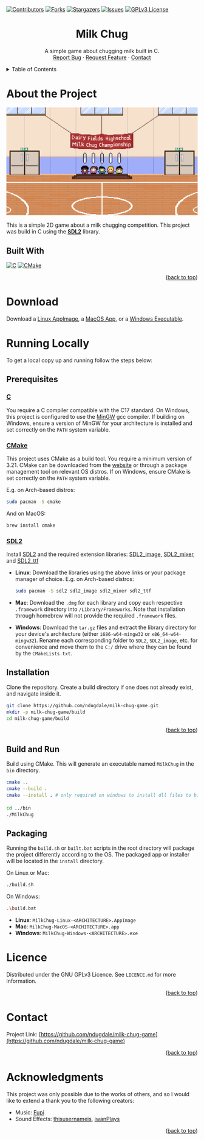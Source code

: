 <a name="readme-top"></a>

[![Contributors][contributors-shield]][contributors-url]
[![Forks][forks-shield]][forks-url]
[![Stargazers][stars-shield]][stars-url]
[![Issues][issues-shield]][issues-url]
[![GPLv3 License][license-shield]][license-url]

<div align="center">
<h1 align="center"><strong>Milk Chug</strong></h1>
  <p align="center">
    A simple game about chugging milk built in C.
    <br />
    <a href="https://github.com/ndugdale/milk-chug-game/issues">Report Bug</a>
    ·
    <a href="https://github.com/ndugdale/milk-chug-game/issues">Request Feature</a>
    ·
    <a href="#contact">Contact</a>
  </p>
</div>



<!-- TABLE OF CONTENTS -->
<details>
  <summary>Table of Contents</summary>
  <ol>
    <li>
      <a href="#about-the-project">About The Project</a>
      <ul>
        <li><a href="#built-with">Built With</a></li>
      </ul>
    </li>
    <li><a href="#download">Download</a></li>
    <li>
      <a href="#running-locally">Running Locally</a>
      <ul>
        <li><a href="#prerequisites">Prerequisites</a></li>
        <li><a href="#installation">Installation</a></li>
        <li><a href="#build">Build and Run</a>a></li>
        <li><a href="#packaging">Packaging</a>a></li>
      </ul>
    </li>
    <li><a href="#licence">Licence</a></li>
    <li><a href="#contact">Contact</a></li>
    <li><a href="#acknowledgments">Acknowledgments</a></li>
  </ol>
</details>

<!-- ABOUT THE PROJECT -->
# About the Project
<p align="center">
  <img src="/docs/images/stage_0.png?raw=true" alt="Screenshot of Milk Chug game"/>
</p>

This is a simple 2D game about a milk chugging competition. This project was build in C using the [**SDL2**](https://www.libsdl.org/) library.

## Built With
[![C][c-language-shield]][c-language-url]
[![CMake][cmake-shield]][cmake-url]

<p align="right">(<a href="#readme-top">back to top</a>)</p>

<!-- DOWNLOAD -->
# Download

Download a [Linux AppImage](https://github.com/ndugdale/milk-chug-game/releases), a [MacOS App](https://github.com/ndugdale/milk-chug-game/releases), or a [Windows Executable](https://github.com/ndugdale/milk-chug-game/releases).

<!-- RUNNING LOCALLY -->
# Running Locally

To get a local copy up and running follow the steps below:

## Prerequisites
### [**C**](https://github.com/canonical/lightdm](https://www.iso-9899.info/wiki/The_Standard))

You require a C compiler compatible with the C17 standard. On Windows, this project is configured to use the [MinGW](https://www.mingw-w64.org/) gcc compiler. If building on Windows, ensure a version of MinGW for your architecture is installed and set correctly on the `PATH` system variable.

### [**CMake**](https://cmake.org)

This project uses CMake as a build tool. You require a minimum version of 3.21. CMake can be downloaded from the [website](https://cmake.org) or through a package management tool on relevant OS distros. If on Windows, ensure CMake is set correctly on the `PATH` system variable.

E.g. on Arch-based distros:
```sh
sudo pacman -S cmake
```

And on MacOS:
```sh
brew install cmake
```

### [**SDL2**](https://www.libsdl.org)

Install [SDL2](https://github.com/libsdl-org/SDL/tree/SDL2) and the required extension libraries: [SDL2_image](https://github.com/libsdl-org/SDL_image/tree/SDL2), [SDL2_mixer](https://github.com/libsdl-org/SDL_mixer/tree/SDL2), and [SDL2_ttf](https://github.com/libsdl-org/SDL_ttf/tree/SDL2)

- **Linux**: Download the libraries using the above links or your package manager of choice. E.g. on Arch-based distros:
    ```sh
    sudo pacman -S sdl2 sdl2_image sdl2_mixer sdl2_ttf
    ```

- **Mac**: Download the `.dmg` for each library and copy each respective `.framework` directory into `/Library/Frameworks`. Note that installation through homebrew will not provide the required `.framework` files.

- **Windows**: Download the `tar.gz` files and extract the library directory for your device's architecture (either `i686-w64-mingw32` or `x86_64-w64-mingw32`). Rename each corresponding folder to `SDL2`, `SDL2_image`, etc. for convenience and move them to the `C:/` drive where they can be found by the `CMakeLists.txt`.

## Installation

Clone the repository. Create a build directory if one does not already exist, and navigate inside it.
```sh
git clone https://github.com/ndugdale/milk-chug-game.git
mkdir -p milk-chug-game/build
cd milk-chug-game/build
```

<p align="right">(<a href="#readme-top">back to top</a>)</p> 

## Build and Run

Build using CMake. This will generate an executable named `MilkChug` in the `bin` directory.

```sh
cmake ..
cmake --build .
cmake --install . # only required on windows to install dll files to bin

cd ../bin
./MilkChug
```

## Packaging

Running the `build.sh` or `built.bat` scripts in the root directory will package the project differently according to the OS. The packaged app or installer will be located in the `install` directory.

On Linux or Mac:
```sh
./build.sh
```

On Windows:
```sh
.\build.bat
```

- **Linux**: `MilkChug-Linux-<ARCHITECTURE>.AppImage`
- **Mac**: `MilkChug-MacOS-<ARCHITECTURE>.app`
- **Windows**: `MilkChug-Windows-<ARCHITECTURE>.exe`



<!-- LICENCE -->
# Licence

Distributed under the GNU GPLv3 Licence. See `LICENCE.md` for more information.
<p align="right">(<a href="#readme-top">back to top</a>)</p>



<!-- CONTACT -->
# Contact

Project Link: [https://github.com/ndugdale/milk-chug-game](https://github.com/ndugdale/milk-chug-game)
<p align="right">(<a href="#readme-top">back to top</a>)</p>



<!-- ACKNOWLEDGMENTS -->
# Acknowledgments
This project was only possible due to the works of others, and so I would like to extend a thank you to the following creators:
* Music: [Fupi](https://opengameart.org/content/dreamtune)
* Sound Effects: [thisusernameis](https://freesound.org/people/thisusernameis/sounds/426892/), [iwanPlays](https://freesound.org/people/iwanPlays/sounds/532749/)

<p align="right">(<a href="#readme-top">back to top</a>)</p>



<!-- MARKDOWN LINKS & IMAGES -->
[contributors-shield]: https://img.shields.io/github/contributors/ndugdale/milk-chug-game.svg?style=for-the-badge
[contributors-url]: https://github.com/ndugdale/milk-chug-game/graphs/contributors
[forks-shield]: https://img.shields.io/github/forks/ndugdale/milk-chug-game.svg?style=for-the-badge
[forks-url]: https://github.com/ndugdale/milk-chug-game/network/members
[stars-shield]: https://img.shields.io/github/stars/ndugdale/milk-chug-game.svg?style=for-the-badge
[stars-url]: https://github.com/ndugdale/milk-chug-game/stargazers
[issues-shield]: https://img.shields.io/github/issues/ndugdale/milk-chug-game.svg?style=for-the-badge
[issues-url]: https://github.com/ndugdale/milk-chug-game/issues
[license-shield]: https://img.shields.io/github/license/ndugdale/milk-chug-game.svg?style=for-the-badge
[license-url]: https://github.com/ndugdale/milk-chug-game/blob/main/LICENCE.md
[c-language-shield]: https://img.shields.io/badge/c-%2300599C.svg?style=for-the-badge&logo=c&logoColor=white
[c-language-url]: https://www.iso-9899.info/wiki/The_Standard
[cmake-shield]: https://img.shields.io/badge/CMake-%23008FBA.svg?style=for-the-badge&logo=cmake&logoColor=white
[cmake-url]: https://cmake.org
